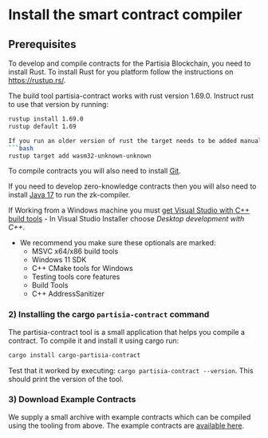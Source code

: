# Install the smart contract compiler

## Prerequisites

To develop and compile contracts for the Partisia Blockchain, you need to install Rust.
To install Rust for you platform follow the instructions on <https://rustup.rs/>.

The build tool partisia-contract works with rust version 1.69.0. Instruct rust to use that version by running:


```bash
rustup install 1.69.0
rustup default 1.69

If you run an older version of rust the target needs to be added manually, by running:
```bash
rustup target add wasm32-unknown-unknown
```

To compile contracts you will also need to install [Git](https://git-scm.com/downloads).

If you need to develop zero-knowledge contracts then you will also need to install [Java 17](https://openjdk.org/) to run the zk-compiler.


If Working from a Windows machine you must [get Visual Studio with C++  build tools](https://visualstudio.microsoft.com/downloads/) - In Visual Studio Installer choose *Desktop development with C++*.

* We recommend you make sure these optionals are marked:
    * MSVC x64/x86 build tools
    * Windows 11 SDK 
    * C++ CMake tools for Windows
    * Testing tools core features 
    * Build Tools
    * C++ AddressSanitizer

### 2) Installing the cargo `partisia-contract` command

The partisia-contract tool is a small application that helps you compile a contract.
To compile it and install it using cargo run:

```bash
cargo install cargo-partisia-contract
```

Test that it worked by executing: `cargo partisia-contract --version`. This should print the version of the tool.

### 3) Download Example Contracts

We supply a small archive with example contracts which can be compiled using the tooling from above.
The example contracts are [available here](../smart-contracts/smart-contract-examples.md).

